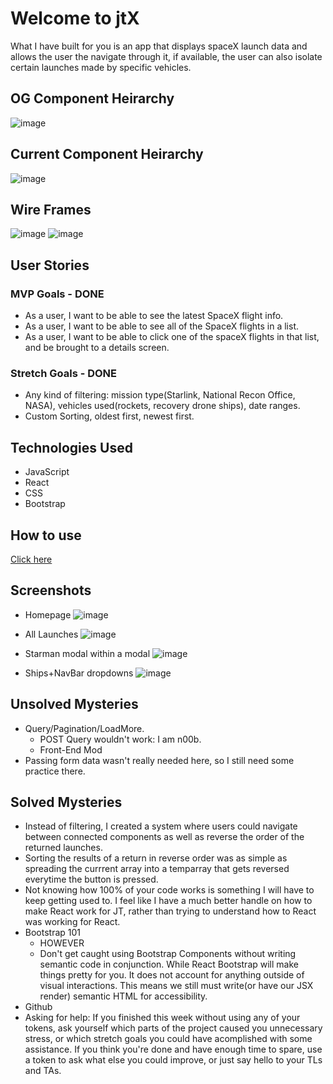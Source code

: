 # Welcome to jtX

What I have built for you is an app that displays spaceX launch data and allows the user the navigate through it, if available, the user can also isolate certain launches made by specific vehicles.

## OG Component Heirarchy

![image](https://media.git.generalassemb.ly/user/30880/files/73210e00-1646-11eb-9527-2cc274ace892)

## Current Component Heirarchy

![image](https://user-images.githubusercontent.com/68978118/97807285-2d9faa80-1c1d-11eb-9f74-82b47cc8ab25.png)

## Wire Frames

![image](https://media.git.generalassemb.ly/user/30880/files/8633de00-1646-11eb-8213-feca075db2d8)
![image](https://media.git.generalassemb.ly/user/30880/files/1a9e4080-1647-11eb-90e6-a4b3c0577f4d)

## User Stories

### MVP Goals - DONE

- As a user, I want to be able to see the latest SpaceX flight info.
- As a user, I want to be able to see all of the SpaceX flights in a list.
- As a user, I want to be able to click one of the spaceX flights in that list, and be brought to a details screen.

### Stretch Goals - DONE

- Any kind of filtering: mission type(Starlink, National Recon Office, NASA), vehicles used(rockets, recovery drone ships), date ranges.
- Custom Sorting, oldest first, newest first.

## Technologies Used

- JavaScript
- React
- CSS
- Bootstrap

## How to use

[Click here](https://jtx.herokuapp.com)

## Screenshots

- Homepage
  ![image](https://user-images.githubusercontent.com/68978118/97807323-5f187600-1c1d-11eb-97b8-799d1c62c27a.png)

- All Launches
  ![image](https://user-images.githubusercontent.com/68978118/97807375-9850e600-1c1d-11eb-82ed-6ad346f65208.png)

- Starman modal within a modal
  ![image](https://user-images.githubusercontent.com/68978118/97807393-aef73d00-1c1d-11eb-9334-c421f6e4238f.png)

- Ships+NavBar dropdowns
  ![image](https://user-images.githubusercontent.com/68978118/97807466-38a70a80-1c1e-11eb-866d-c8c10cff682f.png)

## Unsolved Mysteries

- Query/Pagination/LoadMore.
  - POST Query wouldn't work: I am n00b.
  - Front-End Mod
- Passing form data wasn't really needed here, so I still need some practice there.

## Solved Mysteries

- Instead of filtering, I created a system where users could navigate between connected components as well as reverse the order of the returned launches.
- Sorting the results of a return in reverse order was as simple as spreading the currrent array into a temparray that gets reversed everytime the button is pressed.
- Not knowing how 100% of your code works is something I will have to keep getting used to. I feel like I have a much better handle on how to make React work for JT, rather than trying to understand how to React was working for React.
- Bootstrap 101
  - HOWEVER
  - Don't get caught using Bootstrap Components without writing semantic code in conjunction. While React Bootstrap will make things pretty for you. It does not account for anything outside of visual interactions. This means we still must write(or have our JSX render) semantic HTML for accessibility.
- Github
- Asking for help: If you finished this week without using any of your tokens, ask yourself which parts of the project caused you unnecessary stress, or which stretch goals you could have acomplished with some assistance. If you think you're done and have enough time to spare, use a token to ask what else you could improve, or just say hello to your TLs and TAs.
